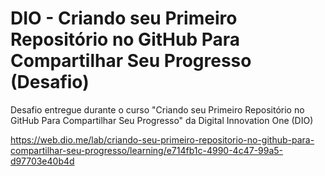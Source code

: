 # DIO - Criando seu Primeiro Repositório no GitHub Para Compartilhar Seu Progresso (Desafio)
Desafio entregue durante o curso "Criando seu Primeiro Repositório no GitHub Para Compartilhar Seu Progresso" da Digital Innovation One (DIO)

https://web.dio.me/lab/criando-seu-primeiro-repositorio-no-github-para-compartilhar-seu-progresso/learning/e714fb1c-4990-4c47-99a5-d97703e40b4d